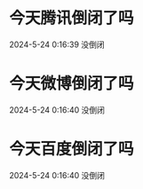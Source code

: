 # 今天腾讯倒闭了吗

2024-5-24 0:16:39 没倒闭

# 今天微博倒闭了吗

2024-5-24 0:16:40 没倒闭

# 今天百度倒闭了吗

2024-5-24 0:16:40 没倒闭

